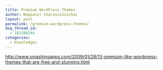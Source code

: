 ```yaml
---
title: Premium WordPress Themes
author: Noppanit Charassinvichai
layout: post
permalink: /premium-wordpress-themes/
dsq_thread_id:
  - 183380244
categories:
  - Knowledges
---
```

<http://www.smashingapps.com/2009/01/28/13-premium-like-wordpress-themes-that-are-free-and-stunning.html>